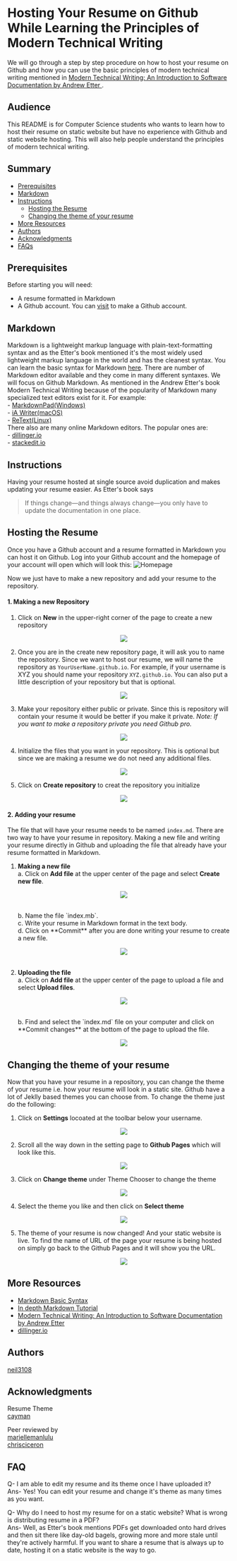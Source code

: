 # Hosting Your Resume on Github While Learning the Principles of Modern Technical Writing

We will go through a step by step procedure on how to host your resume on Github and how you can use the basic principles of modern technical writing mentioned in [Modern Technical Writing: An Introduction to Software Documentation by Andrew Etter ](https://www.amazon.ca/Modern-Technical-Writing-Introduction-Documentation-ebook/dp/B01A2QL9SS).

## Audience
This README is for Computer Science students who wants to learn how to host their resume on static website but have no experience with Github and static website hosting. This will also help people understand the principles of modern technical writing.

## Summary
- [Prerequisites](#prerequisites)
- [Markdown](#markdown)
- [Instructions](#instructions)
    - [Hosting the Resume](#hosting-the-resume)
    - [Changing the theme of your resume](#changing-the-theme-of-your-resume)
- [More Resources](#more-resources)
- [Authors](#authors)
- [Acknowledgments](#acknowledgments)
- [FAQs](#faq)

## Prerequisites
Before starting you will need: 
- A resume formatted in Markdown 
- A Github account. You can [visit](https://github.com/) to make a Github account.
## Markdown
Markdown is a lightweight markup language with plain-text-formatting syntax and as the Etter's book mentioned it's the most widely used lightweight markup language in the world and has the cleanest syntax. You can learn the basic syntax for Markdown [here](https://www.markdownguide.org/basic-syntax/). There are number of Markdown editor available and they come in many different syntaxes. We will focus on Github Markdown.
As mentioned in the Andrew Etter's book Modern Technical Writing because of the popularity of Markdown many specialized text editors exist for it. For example: <br />
    - [MarkdownPad(Windows)](http://www.markdownpad.com/)<br />
    - [iA Writer(macOS)](https://ia.net/writer)<br />
    - [ReText(Linux)](https://sourceforge.net/directory/development/wordprocessors/os:windows/)<br />
There also are many online Markdown editors. The popular ones are:<br />
    - [dillinger.io](https://dillinger.io/)<br />
    - [stackedit.io](https://stackedit.io/)<br />

## Instructions
Having your resume hosted at single source avoid duplication and makes updating your resume easier. As Etter's book says 
> If things change—and things always change—you only have to update the documentation in one place.  

## Hosting the Resume
Once you have a Github account and a resume formatted in Markdown you can host it on Github. Log into your Github account and the homepage of your account will open which will look this:
![Homepage](image/GithubHomepage.PNG)

Now we just have to make a new repository and add your resume to the repository.
#### **1. Making a new Repository**
1. Click on **New** in the upper-right corner of the page to create a new repository

    <p align="center">
    <img src="image/New.PNG">
    </p>

2. Once you are in the create new repository page, it will ask you to name the repository. Since we want to host our resume, we will name the repository as `YourUserName.github.io`. For example, if your username is XYZ you should name your repository `XYZ.github.io`. You can also put a little description of your repository but that is optional.

    <p align="center">
    <img src="image/Onwer.PNG">
    </p>

3. Make your repository either public or private. Since this is repository will contain your resume it would be better if you make it private. *Note: If you want to make a repository private you need Github pro.*

    <p align="center">
    <img src="image/Private.PNG">
    </p>

4. Initialize the files that you want in your repository. This is optional but since we are making a resume we do not need any additional files.

    <p align="center">
    <img src="image/Additional_File.PNG">
    </p>

5. Click on **Create repository** to creat the repository you initialize

    <p align="center">
    <img src="image/Creat.PNG">
    </p>

#### **2. Adding your resume**
The file that will have your resume needs to be named `index.md`. There are two way to have your resume in repository. Making a new file and writing your resume directly in Github and uploading the file that already have your resume formatted in Markdown.
1) **Making a new file** <br />
    a. Click on **Add file** at the upper center of the page and select **Create new file**.
    <p align="center">
    <img src="image/GIF.gif">
    </p>
    <br />
    b. Name the file `index.mb`. <br />
    c. Write your resume in Markdown format in the text body. <br />
    d. Click on **Commit** after you are done writing your resume to create a new file.
    <p align="center">
    <img src="image/Commit.PNG">
    </p>
    <br />
2) **Uploading the file** <br />
    a. Click on **Add file** at the upper center of the page to upload a file and select **Upload files**.
    <p align="center">
    <img src="image/GIFupload.gif">
    </p>
    <br />
    b. Find and select the `index.md` file on your computer and click on **Commit changes** at the bottom of the page to upload the file.
    <p align="center">
    <img src="image/CommitChanges.PNG">
    </p>

## Changing the theme of your resume
Now that you have your resume in a repository, you can change the theme of your resume i.e. how your resume will look in a static site. Github have a lot of Jeklly based themes you can choose from. To change the theme just do the following:

1) Click on **Settings** locoated at the toolbar below your username. 
    <p align="center">
    <img src="image/Setting.PNG">
    </p>
2) Scroll all the way down in the setting page to **Github Pages** which will look like this.
    <p align="center">
    <img src="image/Githubpages.PNG">
    </p>
3) Click on **Change theme** under Theme Chooser to change the theme
    <p align="center">
    <img src="image/Changetheme.PNG">
    </p>
4) Select the theme you like and then click on **Select theme**
    <p align="center">
    <img src="image/Selecttheme.PNG">
    </p>
5) The theme of your resume is now changed! And your static website is live. To find the name of URL of the page your resume is being hosted on simply go back to the Github Pages and it will show you the URL.  
    <p align="center">
    <img src="image/ResumeGIF.gif">
    </p>
    
## More Resources
- [Markdown Basic Syntax](https://www.markdownguide.org/basic-syntax/)
- [In depth Markdown Tutorial](https://www.markdowntutorial.com/)
- [Modern Technical Writing: An Introduction to Software Documentation by Andrew Etter ](https://www.amazon.ca/Modern-Technical-Writing-Introduction-Documentation-ebook/dp/B01A2QL9SS)
- [dillinger.io](https://dillinger.io/)

## Authors
[neil3108](https://github.com/Neil3108/)

## Acknowledgments
Resume Theme <br />
[cayman](https://github.com/pages-themes/cayman) <br />

Peer reviewed by <br />
[mariellemanlulu](https://github.com/mariellemanlulu/) <br />
[chrisciceron](https://github.com/chrisciceron) <br />

## FAQ
Q- I am able to edit my resume and its theme once I have uploaded it? <br />
Ans- Yes! You can edit your resume and change it's theme as many times as you want. <br />

Q- Why do I need to host my resume for on a static website? What is wrong is distributing resume in a PDF? <br />
Ans- Well, as Etter's book mentions PDFs get downloaded onto hard drives and then sit there like day-old bagels, growing more and more stale until they're actively harmful. If you want to share a resume that is always up to date, hosting it on a static website is the way to go.









